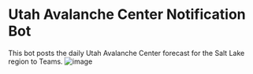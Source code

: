 # Utah Avalanche Center Notification Bot
This bot posts the daily Utah Avalanche Center forecast for the Salt Lake region to Teams.
![image](https://user-images.githubusercontent.com/1091304/160734967-6b36d394-20b0-42e8-8863-bc9a82bb8ad1.png)
